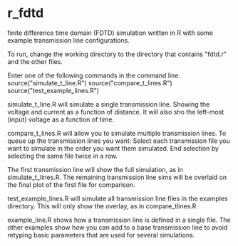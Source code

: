 # r_fdtd
finite difference time domain (FDTD) simulation written in R with some example transmission line configurations.

To run, change the working directory to the directory that contains "fdtd.r" and the other files.

Enter one of the following commands in the command line.
source("simulate_t_line.R")
source("compare_t_lines.R")
source("test_example_lines.R")

simulate_t_line.R will simulate a single transmission line. Showing the voltage and current as a function of distance.  It will also sho the left-most (input) voltage as a function of time.

compare_t_lines.R will allow you to simulate multiple transmission lines.
To queue up the transmission lines you want:
Select each transmission file you want to simulate in the order you want them simulated.
End selection by selecting the same file twice in a row.

The first transmission line will show the full simulation, as in simulate_t_lines.R.  The remaining transmission line sims will be overlaid on the final plot of the first file for comparison.

test_example_lines.R will simulate all transmission line files in the examples directory.  This will only show the overlay, as in compare_tlines.R

example_line.R shows how a transmission line is defined in a single file.
The other examples show how you can add to a base transmission line to avoid retyping basic parameters that are used for several simulations.
